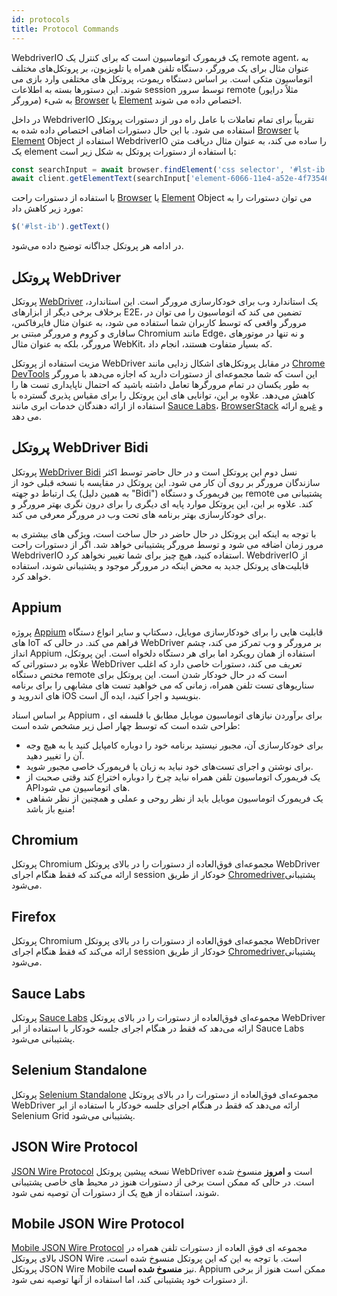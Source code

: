 ```yaml
---
id: protocols
title: Protocol Commands
---
```


WebdriverIO یک فریمورک اتوماسیون است که برای کنترل یک remote agent، به عنوان مثال برای یک مرورگر، دستگاه تلفن همراه یا تلویزیون، بر پروتکل‌های مختلف اتوماسیون متکی است. بر اساس دستگاه ریموت، پروتکل های مختلفی وارد بازی می شوند. این دستورها بسته به اطلاعات session توسط سرور remote (مثلاً درایور مرورگر) به شیء [Browser](/docs/api/browser) یا [Element](/docs/api/element) اختصاص داده می شوند.

در داخل WebdriverIO تقریباً برای تمام تعاملات با عامل راه دور از دستورات پروتکل استفاده می شود. با این حال دستورات اضافی اختصاص داده شده به [Browser](/docs/api/browser) یا [Element](/docs/api/element) Object استفاده از WebdriverIO را ساده می کند، به عنوان مثال دریافت متن یک element با استفاده از دستورات پروتکل به شکل زیر است:

```js
const searchInput = await browser.findElement('css selector', '#lst-ib')
await client.getElementText(searchInput['element-6066-11e4-a52e-4f735466cecf'])
```

با استفاده از دستورات راحت [Browser](/docs/api/browser) یا [Element](/docs/api/element) Object می توان دستورات را به مورد زیر کاهش داد:

```js
$('#lst-ib').getText()
```

در ادامه هر پروتکل جداگانه توضیح داده می‌شود.

## پروتکل WebDriver

پروتکل [WebDriver](https://w3c.github.io/webdriver/#elements) یک استاندارد وب برای خودکارسازی مرورگر است. این استاندارد، برخلاف برخی دیگر از ابزارهای E2E، تضمین می کند که اتوماسیون را می توان در مرورگر واقعی که توسط کاربران شما استفاده می شود، به عنوان مثال فایرفاکس، سافاری و کروم و مرورگر مبتنی بر Chromium مانند Edge، و نه تنها در موتورهای مرورگر، بلکه به عنوان مثال WebKit، که بسیار متفاوت هستند، انجام داد.

مزیت استفاده از پروتکل WebDriver در مقابل پروتکل‌های اشکال زدایی مانند [Chrome DevTools](https://w3c.github.io/webdriver/#elements) این است که شما مجموعه‌ای از دستورات دارید که اجازه می‌دهد با مرورگر به طور یکسان در تمام مرورگرها تعامل داشته باشید که احتمال ناپایداری تست ها را کاهش می‌دهد. علاوه بر این، توانایی های این پروتکل را برای مقیاس پذیری گسترده با استفاده از ارائه دهندگان خدمات ابری مانند [Sauce Labs](https://saucelabs.com/)، [BrowserStack](https://www.browserstack.com/) و [غیره](https://github.com/christian-bromann/awesome-selenium#cloud-services) ارائه می دهد.

## پروتکل WebDriver Bidi

پروتکل [WebDriver Bidi](https://w3c.github.io/webdriver-bidi/) نسل دوم این پروتکل است و در حال حاضر توسط اکثر سازندگان مرورگر بر روی آن کار می شود. این پروتکل در مقایسه با نسخه قبلی خود از یک ارتباط دو جهته (به همین دلیل "Bidi") بین فریمورک و دستگاه remote پشتیبانی می کند. علاوه بر این، این پروتکل موارد پایه ای دیگری را برای درون نگری بهتر مرورگر و برای خودکارسازی بهتر برنامه های تحت وب در مرورگر معرفی می کند.

با توجه به اینکه این پروتکل در حال حاضر در حال ساخت است، ویژگی های بیشتری به مرور زمان اضافه می شود و توسط مرورگر پشتیبانی خواهد شد. اگر از دستورات راحت WebdriverIO استفاده کنید، هیچ چیز برای شما تغییر نخواهد کرد. WebdriverIO از قابلیت‌های پروتکل جدید به محض اینکه در مرورگر موجود و پشتیبانی شوند، استفاده خواهد کرد.

## Appium

پروژه [Appium](https://appium.io/) قابلیت هایی را برای خودکارسازی موبایل، دسکتاپ و سایر انواع دستگاه های IoT فراهم می کند. در حالی که WebDriver بر مرورگر و وب تمرکز می کند، چشم انداز Appium استفاده از همان رویکرد اما برای هر دستگاه دلخواه است. این پروتکل، علاوه بر دستوراتی که WebDriver تعریف می کند، دستورات خاصی دارد که اغلب مختص دستگاه remote است که در حال خودکار شدن است. این پروتکل برای سناریوهای تست تلفن همراه، زمانی که می خواهید تست های مشابهی را برای برنامه های اندروید و iOS بنویسید و اجرا کنید، ایده آل است.

بر اساس اسناد Appium [](https://appium.github.io/appium.io/docs/en/about-appium/intro/?lang=en) ، برای برآوردن نیازهای اتوماسیون موبایل مطابق با فلسفه ای طراحی شده است که توسط چهار اصل زیر مشخص شده است:

- برای خودکارسازی آن، مجبور نیستید برنامه خود را دوباره کامپایل کنید یا به هیچ وجه آن را تغییر دهید.
- برای نوشتن و اجرای تست‌های خود نباید به زبان یا فریمورک خاصی مجبور شوید.
- یک فریمورک اتوماسیون تلفن همراه نباید چرخ را دوباره اختراع کند وقتی صحبت از APIهای اتوماسیون می شود.
- یک فریمورک اتوماسیون موبایل باید از نظر روحی و عملی و همچنین از نظر شفاهی منبع باز باشد!

## Chromium

پروتکل Chromium مجموعه‌ای فوق‌العاده از دستورات را در بالای پروتکل WebDriver ارائه می‌کند که فقط هنگام اجرای session خودکار از طریق [Chromedriver](https://chromedriver.chromium.org/chromedriver-canary)پشتیبانی می‌شود.

## Firefox

پروتکل Chromium مجموعه‌ای فوق‌العاده از دستورات را در بالای پروتکل WebDriver ارائه می‌کند که فقط هنگام اجرای session خودکار از طریق [Chromedriver](https://github.com/mozilla/geckodriver)پشتیبانی می‌شود.

## Sauce Labs

پروتکل [Sauce Labs](https://saucelabs.com/) مجموعه‌ای فوق‌العاده از دستورات را در بالای پروتکل WebDriver ارائه می‌دهد که فقط در هنگام اجرای جلسه خودکار با استفاده از ابر Sauce Labs پشتیبانی می‌شود.

## Selenium Standalone

پروتکل [Selenium Standalone](https://www.selenium.dev/documentation/grid/advanced_features/endpoints/) مجموعه‌ای فوق‌العاده از دستورات را در بالای پروتکل WebDriver ارائه می‌دهد که فقط در هنگام اجرای جلسه خودکار با استفاده از ابر Selenium Grid پشتیبانی می‌شود.

## JSON Wire Protocol

[JSON Wire Protocol](https://www.selenium.dev/documentation/legacy/json_wire_protocol/) نسخه پیشین پروتکل WebDriver است و __امروز__ منسوخ شده است. در حالی که ممکن است برخی از دستورات هنوز در محیط های خاصی پشتیبانی شوند، استفاده از هیچ یک از دستورات آن توصیه نمی شود.

## Mobile JSON Wire Protocol

[Mobile JSON Wire Protocol](https://github.com/SeleniumHQ/mobile-spec/blob/master/spec-draft.md) مجموعه ای فوق العاده از دستورات تلفن همراه در بالای پروتکل JSON Wire است. با توجه به این که این پروتکل منسوخ شده است، پروتکل JSON Wire Mobile نیز __منسوخ شده است__. Appium ممکن است هنوز از برخی از دستورات خود پشتیبانی کند، اما استفاده از آنها توصیه نمی شود.
